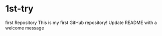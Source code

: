 # 1st-try
first Repository 
This is my first GitHub repository!
Update README with a welcome message
